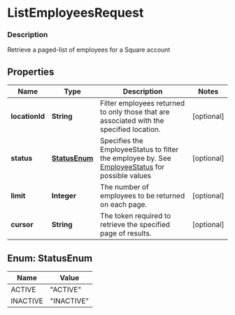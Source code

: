 
# ListEmployeesRequest

### Description

Retrieve a paged-list of employees for a Square account

## Properties
Name | Type | Description | Notes
------------ | ------------- | ------------- | -------------
**locationId** | **String** | Filter employees returned to only those that are associated with the specified location. |  [optional]
**status** | [**StatusEnum**](#StatusEnum) | Specifies the EmployeeStatus to filter the employee by. See [EmployeeStatus](#type-employeestatus) for possible values |  [optional]
**limit** | **Integer** | The number of employees to be returned on each page. |  [optional]
**cursor** | **String** | The token required to retrieve the specified page of results. |  [optional]


<a name="StatusEnum"></a>
## Enum: StatusEnum
Name | Value
---- | -----
ACTIVE | &quot;ACTIVE&quot;
INACTIVE | &quot;INACTIVE&quot;



